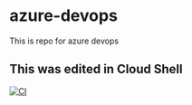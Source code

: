 # azure-devops
This is repo for azure devops

## This was edited in Cloud Shell

[![CI](https://github.com/daovietchung94/azure-devops/actions/workflows/main.yml/badge.svg)](https://github.com/daovietchung94/azure-devops/actions/workflows/main.yml)
